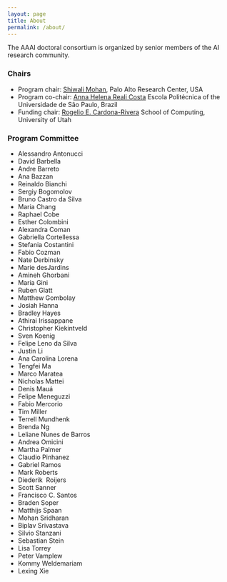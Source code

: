 ```yaml
---
layout: page
title: About
permalink: /about/
---
```


The AAAI doctoral consortium is organized by senior members of the AI research community.

### Chairs
- Program chair: [Shiwali Mohan](http://www.shiwali.me), Palo Alto Research Center, USA
- Program co-chair: [Anna Helena Reali Costa](https://pcs.usp.br/anna/) Escola Politécnica of the Universidade de São Paulo, Brazil
- Funding chair: [Rogelio E. Cardona-Rivera](http://www.rogel.io/) School of Computing, University of Utah



### Program Committee
- Alessandro Antonucci
- David Barbella
- Andre	Barreto
- Ana	Bazzan
- Reinaldo Bianchi
- Sergiy Bogomolov
- Bruno	Castro da Silva
- Maria	Chang
- Raphael	Cobe
- Esther	Colombini
- Alexandra	Coman
- Gabriella	Cortellessa
- Stefania	Costantini
- Fabio	Cozman
- Nate	Derbinsky
- Marie	desJardins
- Amineh	Ghorbani
- Maria	Gini
- Ruben	Glatt
- Matthew	Gombolay
- Josiah	Hanna
- Bradley	Hayes
- Athirai	Irissappane
- Christopher	Kiekintveld
- Sven Koenig
- Felipe Leno da Silva
- Justin	Li
- Ana Carolina	Lorena
- Tengfei	Ma
- Marco	Maratea
- Nicholas	Mattei
- Denis	Mauá
- Felipe	Meneguzzi
- Fabio	Mercorio
- Tim	Miller
- Terrell	Mundhenk
- Brenda 	Ng
- Leliane	Nunes de Barros
- Andrea	Omicini
- Martha	Palmer
- Claudio	Pinhanez
- Gabriel	Ramos
- Mark	Roberts
- Diederik 	Roijers
- Scott	Sanner
- Francisco C.	Santos
- Braden	Soper
- Matthijs	Spaan
- Mohan	Sridharan
- Biplav	Srivastava
- Silvio	Stanzani
- Sebastian	Stein
- Lisa	Torrey
- Peter	Vamplew
- Kommy	Weldemariam
- Lexing	Xie

